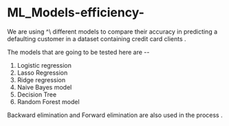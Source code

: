 # ML_Models-efficiency-
We are using ^\ different models to compare their accuracy in predicting a defaulting customer in a dataset containing 
credit card clients .

The models that are going to be tested here are -- 
1. Logistic regression 
2. Lasso Regression 
3. Ridge regression
4. Naive Bayes model
5. Decision Tree 
6. Random Forest model

Backward elimination and Forward elimination are also used in the process . 
